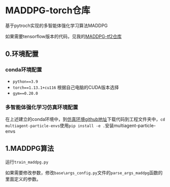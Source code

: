 # MADDPG-torch仓库
基于pytroch实现的多智能体强化学习算法MADDPG

如果需要tensorflow版本的代码，见我的[MADDPG-tf2仓库](https://github.com/white-bubbleee/MADDPG-tf2)
## 0.环境配置
### conda环境配置
 - `python==3.9`
 - `torch==1.13.1+cu116` 根据自己电脑的CUDA版本选择
 - `gym==0.20.0`

### 多智能体强化学习仿真环境配置
在上述建立的conda环境中，到[仿真环境github地址](https://github.com/openai/multiagent-particle-envs)下载代码到工程文件夹中，`cd multiagent-particle-envs`使用`pip install -e .`安装multiagent-particle-envs


## 1.MADDPG算法
运行`train_maddpg.py`

如果需要修改参数，修改`base\args_config.py`文件的`parse_args_maddpg`函数的里面定义的参数。


